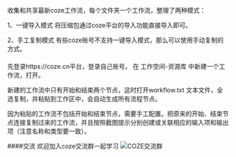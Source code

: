 收集和共享最新coze工作流，每个文件夹一个工作流，整理了两种模式：

1、一键导入模式
将压缩包通过coze平台的导入功能直接导入即可。

2、手工复制模式
有些coze账号不支持一键导入模式，那么可以使用手动复制的方式。

####
先登录https://coze.cn平台，登录自己账号。
在 工作空间-资源库 中新建一个工作流，打开。

新建的工作流中只有开始和结束两个节点，这时打开workflow.txt 文本文件，全选复制，并粘贴到工作区中，会自动生成所有流程节点。

因为粘贴的工作流不包括开始和结束节点，需要手工配置。把原来的开始、结束节点连接复制过来的工作流，并且按照截图提示分别创建或关联相应的输入项和输出项（注意名称和类型要一致）。

####交流
欢迎加入coze交流群一起学习
![COZE交流群](http://rd-media.oss-cn-hangzhou.aliyuncs.com/ljw/aiqnw/qrcode.jpg?OSSAccessKeyId=LTAI4FfBV51y6mbgxdq7sTjQ&Expires=2117557786&Signature=bjPEju9qkrOufoRFwPdwbfqEBv0%3D)
